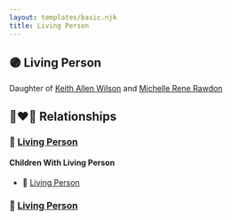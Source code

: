 ```yaml
---
layout: templates/basic.njk
title: Living Person
---
```

## 🟣 Living Person

Daughter of [Keith Allen Wilson](/people/3/37910144) and [Michelle Rene Rawdon](/people/1/18373170)

## 👩‍❤️‍👨 Relationships

### 🔵 [Living Person](/people/1/19815372)

#### Children With Living Person
* 🔵 [Living Person](/people/5/51388326)
### 🔵 [Living Person](/people/1/13480965)
